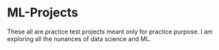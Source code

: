 # ML-Projects
These all are practice test projects meant only for practice purpose. I am exploring all the nunances of data science and ML. 
